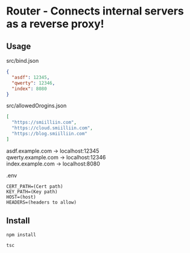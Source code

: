 # Router - Connects internal servers as a reverse proxy!

## Usage

src/bind.json

```json
{
  "asdf": 12345,
  "qwerty": 12346,
  "index": 8080
}
```

src/allowedOrogins.json

```json
[
  "https://smiilliin.com",
  "https://cloud.smiilliin.com",
  "https://blog.smiilliin.com"
]
```

asdf.example.com -> localhost:12345  
qwerty.example.com -> localhost:12346  
index.example.com -> localhost:8080

.env

```
CERT_PATH=(Cert path)
KEY_PATH=(Key path)
HOST=(host)
HEADERS=(headers to allow)
```

## Install

```bash
npm install

tsc
```

